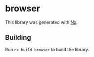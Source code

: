 # browser

This library was generated with [Nx](https://nx.dev).

## Building

Run `nx build browser` to build the library.
